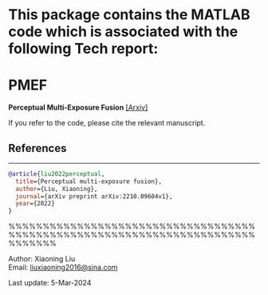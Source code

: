 # This package contains the MATLAB code which is associated with the following Tech report:
# PMEF
**Perceptual Multi-Exposure Fusion**
[[Arxiv]](https://arxiv.org/abs/2210.09604)

If you refer to the code, please cite the relevant manuscript.
## References
----------
```BibTex
@article{liu2022perceptual,
  title={Perceptual multi-exposure fusion},
  author={Liu, Xiaoning},
  journal={arXiv preprint arXiv:2210.09604v1},
  year={2022}
}
```


%%%%%%%%%%%%%%%%%%%%%%%%%%%%%%%%%%%%%%%%%%%%%%%%%%%%%%%%%%%%%%%%%%%%%%%%%%%%%%%

Author: Xiaoning Liu                                                            
Email: liuxiaoning2016@sina.com

Last update: 5-Mar-2024
